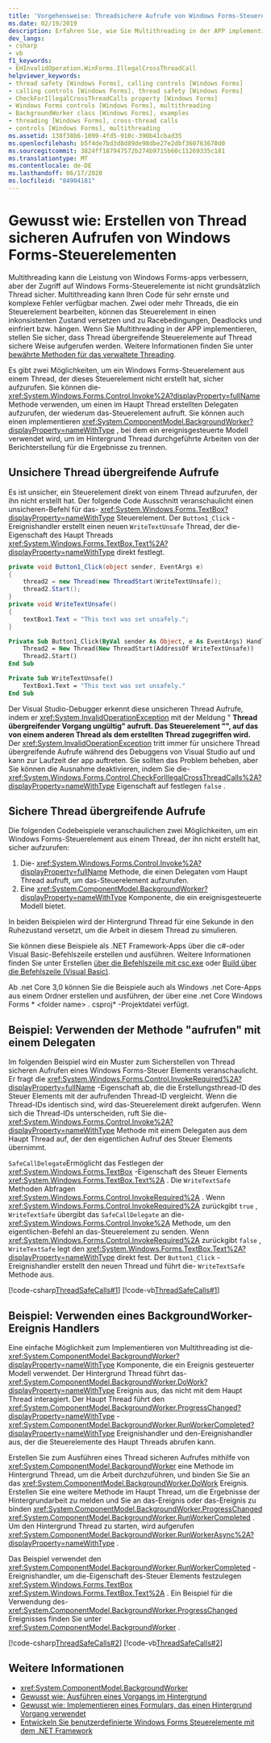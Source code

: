 ```yaml
---
title: 'Vorgehensweise: Threadsichere Aufrufe von Windows Forms-Steuerelementen durchführen'
ms.date: 02/19/2019
description: Erfahren Sie, wie Sie Multithreading in der APP implementieren, indem Sie Thread übergreifende Steuerelemente auf Thread sichere Weise aufrufen.
dev_langs:
- csharp
- vb
f1_keywords:
- EHInvalidOperation.WinForms.IllegalCrossThreadCall
helpviewer_keywords:
- thread safety [Windows Forms], calling controls [Windows Forms]
- calling controls [Windows Forms], thread safety [Windows Forms]
- CheckForIllegalCrossThreadCalls property [Windows Forms]
- Windows Forms controls [Windows Forms], multithreading
- BackgroundWorker class [Windows Forms], examples
- threading [Windows Forms], cross-thread calls
- controls [Windows Forms], multithreading
ms.assetid: 138f38b6-1099-4fd5-910c-390b41cbad35
ms.openlocfilehash: b5f4de7bd3d8d89de98dbe27e2dbf360763670d0
ms.sourcegitcommit: 3824ff187947572b274b9715b60c11269335c181
ms.translationtype: MT
ms.contentlocale: de-DE
ms.lasthandoff: 06/17/2020
ms.locfileid: "84904181"
---
```

# <a name="how-to-make-thread-safe-calls-to-windows-forms-controls"></a>Gewusst wie: Erstellen von Thread sicheren Aufrufen von Windows Forms-Steuerelementen

Multithreading kann die Leistung von Windows Forms-apps verbessern, aber der Zugriff auf Windows Forms-Steuerelemente ist nicht grundsätzlich Thread sicher. Multithreading kann Ihren Code für sehr ernste und komplexe Fehler verfügbar machen. Zwei oder mehr Threads, die ein Steuerelement bearbeiten, können das Steuerelement in einen inkonsistenten Zustand versetzen und zu Racebedingungen, Deadlocks und einfriert bzw. hängen. Wenn Sie Multithreading in der APP implementieren, stellen Sie sicher, dass Thread übergreifende Steuerelemente auf Thread sichere Weise aufgerufen werden. Weitere Informationen finden Sie unter [bewährte Methoden für das verwaltete Threading](../../../standard/threading/managed-threading-best-practices.md).

Es gibt zwei Möglichkeiten, um ein Windows Forms-Steuerelement aus einem Thread, der dieses Steuerelement nicht erstellt hat, sicher aufzurufen. Sie können die- <xref:System.Windows.Forms.Control.Invoke%2A?displayProperty=fullName> Methode verwenden, um einen im Haupt Thread erstellten Delegaten aufzurufen, der wiederum das-Steuerelement aufruft. Sie können auch einen implementieren <xref:System.ComponentModel.BackgroundWorker?displayProperty=nameWithType> , bei dem ein ereignisgesteuerte Modell verwendet wird, um im Hintergrund Thread durchgeführte Arbeiten von der Berichterstellung für die Ergebnisse zu trennen.

## <a name="unsafe-cross-thread-calls"></a>Unsichere Thread übergreifende Aufrufe

Es ist unsicher, ein Steuerelement direkt von einem Thread aufzurufen, der ihn nicht erstellt hat. Der folgende Code Ausschnitt veranschaulicht einen unsicheren-Befehl für das- <xref:System.Windows.Forms.TextBox?displayProperty=nameWithType> Steuerelement. Der `Button1_Click` -Ereignishandler erstellt einen neuen `WriteTextUnsafe` Thread, der die-Eigenschaft des Haupt Threads <xref:System.Windows.Forms.TextBox.Text%2A?displayProperty=nameWithType> direkt festlegt.

```csharp
private void Button1_Click(object sender, EventArgs e)
{
    thread2 = new Thread(new ThreadStart(WriteTextUnsafe));
    thread2.Start();
}
private void WriteTextUnsafe()
{
    textBox1.Text = "This text was set unsafely.";
}
```

```vb
Private Sub Button1_Click(ByVal sender As Object, e As EventArgs) Handles Button1.Click
    Thread2 = New Thread(New ThreadStart(AddressOf WriteTextUnsafe))
    Thread2.Start()
End Sub

Private Sub WriteTextUnsafe()
    TextBox1.Text = "This text was set unsafely."
End Sub
```

Der Visual Studio-Debugger erkennt diese unsicheren Thread Aufrufe, indem er <xref:System.InvalidOperationException> mit der Meldung " **Thread übergreifender Vorgang ungültig" aufruft. Das Steuerelement "", auf das von einem anderen Thread als dem erstellten Thread zugegriffen wird.** Der <xref:System.InvalidOperationException> tritt immer für unsichere Thread übergreifende Aufrufe während des Debuggens von Visual Studio auf und kann zur Laufzeit der app auftreten. Sie sollten das Problem beheben, aber Sie können die Ausnahme deaktivieren, indem Sie die- <xref:System.Windows.Forms.Control.CheckForIllegalCrossThreadCalls%2A?displayProperty=nameWithType> Eigenschaft auf festlegen `false` .

## <a name="safe-cross-thread-calls"></a>Sichere Thread übergreifende Aufrufe

Die folgenden Codebeispiele veranschaulichen zwei Möglichkeiten, um ein Windows Forms-Steuerelement aus einem Thread, der ihn nicht erstellt hat, sicher aufzurufen:

1. Die- <xref:System.Windows.Forms.Control.Invoke%2A?displayProperty=fullName> Methode, die einen Delegaten vom Haupt Thread aufruft, um das-Steuerelement aufzurufen.
2. Eine <xref:System.ComponentModel.BackgroundWorker?displayProperty=nameWithType> Komponente, die ein ereignisgesteuerte Modell bietet.

In beiden Beispielen wird der Hintergrund Thread für eine Sekunde in den Ruhezustand versetzt, um die Arbeit in diesem Thread zu simulieren.

Sie können diese Beispiele als .NET Framework-Apps über die c#-oder Visual Basic-Befehlszeile erstellen und ausführen. Weitere Informationen finden Sie unter Erstellen [über die Befehlszeile mit csc.exe](../../../csharp/language-reference/compiler-options/command-line-building-with-csc-exe.md) oder [Build über die Befehlszeile (Visual Basic)](../../../visual-basic/reference/command-line-compiler/building-from-the-command-line.md).

Ab .net Core 3,0 können Sie die Beispiele auch als Windows .net Core-Apps aus einem Ordner erstellen und ausführen, der über eine .net Core Windows Forms * \<folder name> . csproj* -Projektdatei verfügt.

## <a name="example-use-the-invoke-method-with-a-delegate"></a>Beispiel: Verwenden der Methode "aufrufen" mit einem Delegaten

Im folgenden Beispiel wird ein Muster zum Sicherstellen von Thread sicheren Aufrufen eines Windows Forms-Steuer Elements veranschaulicht. Er fragt die <xref:System.Windows.Forms.Control.InvokeRequired%2A?displayProperty=fullName> -Eigenschaft ab, die die Erstellungsthread-ID des Steuer Elements mit der aufrufenden Thread-ID vergleicht. Wenn die Thread-IDs identisch sind, wird das-Steuerelement direkt aufgerufen. Wenn sich die Thread-IDs unterscheiden, ruft Sie die- <xref:System.Windows.Forms.Control.Invoke%2A?displayProperty=nameWithType> Methode mit einem Delegaten aus dem Haupt Thread auf, der den eigentlichen Aufruf des Steuer Elements übernimmt.

`SafeCallDelegate`Ermöglicht das Festlegen der <xref:System.Windows.Forms.TextBox> -Eigenschaft des Steuer Elements <xref:System.Windows.Forms.TextBox.Text%2A> . Die `WriteTextSafe` Methoden Abfragen <xref:System.Windows.Forms.Control.InvokeRequired%2A> . Wenn <xref:System.Windows.Forms.Control.InvokeRequired%2A> zurückgibt `true` , `WriteTextSafe` übergibt das `SafeCallDelegate` an die- <xref:System.Windows.Forms.Control.Invoke%2A> Methode, um den eigentlichen-Befehl an das-Steuerelement zu senden. Wenn <xref:System.Windows.Forms.Control.InvokeRequired%2A> zurückgibt `false` , `WriteTextSafe` legt den <xref:System.Windows.Forms.TextBox.Text%2A?displayProperty=nameWithType> direkt fest. Der `Button1_Click` -Ereignishandler erstellt den neuen Thread und führt die- `WriteTextSafe` Methode aus.

 [!code-csharp[ThreadSafeCalls#1](~/samples/snippets/winforms/thread-safe/example1/cs/Form1.cs)]
 [!code-vb[ThreadSafeCalls#1](~/samples/snippets/winforms/thread-safe/example1/vb/Form1.vb)]  

## <a name="example-use-a-backgroundworker-event-handler"></a>Beispiel: Verwenden eines BackgroundWorker-Ereignis Handlers

Eine einfache Möglichkeit zum Implementieren von Multithreading ist die- <xref:System.ComponentModel.BackgroundWorker?displayProperty=nameWithType> Komponente, die ein Ereignis gesteuerter Modell verwendet. Der Hintergrund Thread führt das- <xref:System.ComponentModel.BackgroundWorker.DoWork?displayProperty=nameWithType> Ereignis aus, das nicht mit dem Haupt Thread interagiert. Der Haupt Thread führt den <xref:System.ComponentModel.BackgroundWorker.ProgressChanged?displayProperty=nameWithType> - <xref:System.ComponentModel.BackgroundWorker.RunWorkerCompleted?displayProperty=nameWithType> Ereignishandler und den-Ereignishandler aus, der die Steuerelemente des Haupt Threads abrufen kann.

Erstellen Sie zum Ausführen eines Thread sicheren Aufrufes mithilfe von <xref:System.ComponentModel.BackgroundWorker> eine Methode im Hintergrund Thread, um die Arbeit durchzuführen, und binden Sie Sie an das <xref:System.ComponentModel.BackgroundWorker.DoWork> Ereignis. Erstellen Sie eine weitere Methode im Haupt Thread, um die Ergebnisse der Hintergrundarbeit zu melden und Sie an das-Ereignis oder das-Ereignis zu binden <xref:System.ComponentModel.BackgroundWorker.ProgressChanged> <xref:System.ComponentModel.BackgroundWorker.RunWorkerCompleted> . Um den Hintergrund Thread zu starten, wird aufgerufen <xref:System.ComponentModel.BackgroundWorker.RunWorkerAsync%2A?displayProperty=nameWithType> .

Das Beispiel verwendet den <xref:System.ComponentModel.BackgroundWorker.RunWorkerCompleted> -Ereignishandler, um die-Eigenschaft des-Steuer Elements festzulegen <xref:System.Windows.Forms.TextBox> <xref:System.Windows.Forms.TextBox.Text%2A> . Ein Beispiel für die Verwendung des- <xref:System.ComponentModel.BackgroundWorker.ProgressChanged> Ereignisses finden Sie unter <xref:System.ComponentModel.BackgroundWorker> .

 [!code-csharp[ThreadSafeCalls#2](~/samples/snippets/winforms/thread-safe/example2/cs/Form1.cs)]
 [!code-vb[ThreadSafeCalls#2](~/samples/snippets/winforms/thread-safe/example2/vb/Form1.vb)]  

## <a name="see-also"></a>Weitere Informationen

- <xref:System.ComponentModel.BackgroundWorker>
- [Gewusst wie: Ausführen eines Vorgangs im Hintergrund](how-to-run-an-operation-in-the-background.md)
- [Gewusst wie: Implementieren eines Formulars, das einen Hintergrund Vorgang verwendet](how-to-implement-a-form-that-uses-a-background-operation.md)
- [Entwickeln Sie benutzerdefinierte Windows Forms Steuerelemente mit dem .NET Framework](developing-custom-windows-forms-controls.md)

